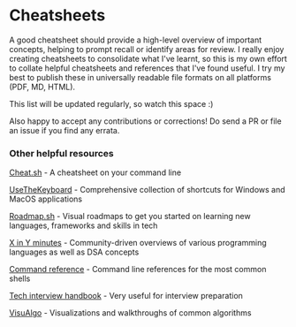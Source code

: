 # Cheatsheets
A good cheatsheet should provide a high-level overview of important concepts, helping to prompt recall or identify areas for review. I really enjoy creating cheatsheets to consolidate what I've learnt, so this is my own effort to collate helpful cheatsheets and references that I've found useful. I try my best to publish these in universally readable file formats on all platforms (PDF, MD, HTML).

This list will be updated regularly, so watch this space :)

Also happy to accept any contributions or corrections! Do send a PR or file an issue if you find any errata.

### Other helpful resources

[Cheat.sh](https://github.com/chubin/cheat.sh) - A cheatsheet on your command line

[UseTheKeyboard](https://usethekeyboard.com/) - Comprehensive collection of shortcuts for Windows and MacOS applications

[Roadmap.sh](https://roadmap.sh/) - Visual roadmaps to get you started on learning new languages, frameworks and skills in tech

[X in Y minutes](https://learnxinyminutes.com/) - Community-driven overviews of various programming languages as well as DSA concepts

[Command reference](https://ss64.com/) - Command line references for the most common shells

[Tech interview handbook](https://www.techinterviewhandbook.org/) - Very useful for interview preparation

[VisuAlgo](https://visualgo.net/en) - Visualizations and walkthroughs of common algorithms

